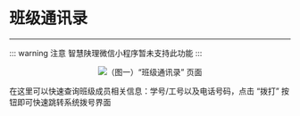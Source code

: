 # 班级通讯录

---

::: warning 注意
智慧陕理微信小程序暂未支持此功能
:::

<center><img src="/images/Docs/UserManual/Functions/XueGong/ClassContacts/1.png">（图一）“班级通讯录” 页面</img></center>

在这里可以快速查询班级成员相关信息：学号/工号以及电话号码，点击 “拨打” 按钮即可快速跳转系统拨号界面